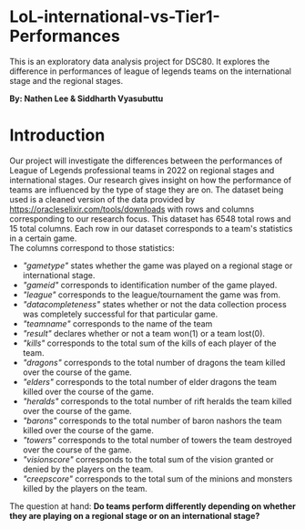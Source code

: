 # LoL-international-vs-Tier1-Performances
This is an exploratory data analysis project for DSC80. It explores the difference in performances of league of legends teams on the international stage and the regional stages.


**By: Nathen Lee & Siddharth Vyasubuttu**
# Introduction
Our project will investigate the differences between the performances of League of Legends professional teams in 2022 on regional stages and international stages. Our research gives insight on how the performance of teams are influenced by the type of stage they are on. The dataset being used is a cleaned version of the data provided by https://oracleselixir.com/tools/downloads with rows and columns corresponding to our research focus. This dataset has 6548 total rows and 15 total columns. Each row in our dataset corresponds to a team's statistics in a certain game.  
The columns correspond to those statistics:
- *"gametype"* states whether the game was played on a regional stage or international stage. 
- *"gameid"* corresponds to identification number of the game played.
- *"league"* corresponds to the league/tournament the game was from.
- *"datacompleteness"* states whether or not the data collection process was completely successful for that particular game.
- *"teamname"* corresponds to the name of the team
- *"result"* declares whether or not a team won(1) or a team lost(0).
- *"kills"* corresponds to the total sum of the kills of each player of the team. 
- *"dragons"* corresponds to the total number of dragons the team killed over the course of the game.
- *"elders"* corresponds to the total number of elder dragons the team killed over the course of the game.
- *"heralds"* corresponds to the total number of rift heralds the team killed over the course of the game.
- *"barons"* corresponds to the total number of baron nashors the team killed over the course of the game.
- *"towers"* corresponds to the total number of towers the team destroyed over the course of the game.
- *"visionscore"* corresponds to the total sum of the vision granted or denied by the players on the team. 
- *"creepscore"* corresponds to the total sum of the minions and monsters killed by the players on the team.

The question at hand: **Do teams perform differently depending on whether they are playing on a regional stage or on an international stage?**